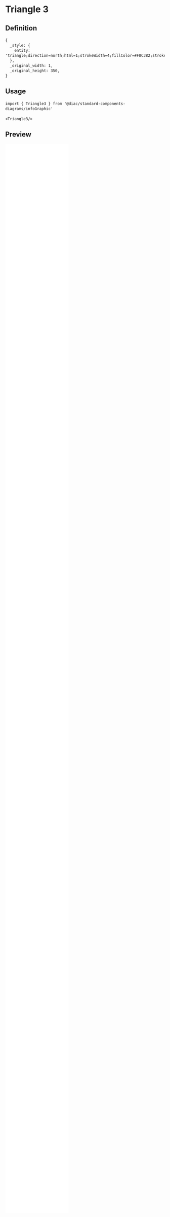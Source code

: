 # Triangle 3

## Definition

```
{
  _style: { 
    entity: 'triangle;direction=north;html=1;strokeWidth=4;fillColor=#F8C382;strokeColor=#ffffff;shadow=0;fontSize=10;fontColor=#FFFFFF;align=center;fontStyle=0;whiteSpace=wrap;spacing=10;',
  },
  _original_width: 1,
  _original_height: 350,
}
```

## Usage

```
import { Triangle3 } from '@diac/standard-components-diagrams/infoGraphic'

<Triangle3/>
```

## Preview

<img src="./triangle-3.png" width="200"/>
